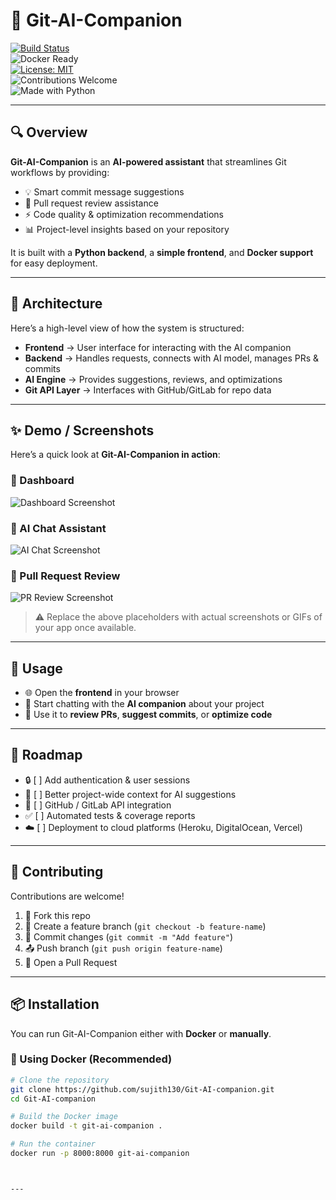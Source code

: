 # 🚀 Git-AI-Companion

[![Build Status](https://img.shields.io/github/actions/workflow/status/sujith130/Git-AI-companion/ci.yml?branch=main)](https://github.com/sujith130/Git-AI-companion/actions)  
![Docker Ready](https://img.shields.io/badge/Docker-Ready-blue?logo=docker)  
[![License: MIT](https://img.shields.io/github/license/sujith130/Git-AI-companion)](LICENSE)  
![Contributions Welcome](https://img.shields.io/badge/Contributions-Welcome-brightgreen)  
![Made with Python](https://img.shields.io/badge/Made%20with-Python-blue?logo=python)  

---

## 🔍 Overview

**Git-AI-Companion** is an **AI-powered assistant** that streamlines Git workflows by providing:

- 💡 Smart commit message suggestions  
- 🔎 Pull request review assistance  
- ⚡ Code quality & optimization recommendations  
- 📊 Project-level insights based on your repository  

It is built with a **Python backend**, a **simple frontend**, and **Docker support** for easy deployment.

---

## 🧱 Architecture

Here’s a high-level view of how the system is structured:


- **Frontend** → User interface for interacting with the AI companion  
- **Backend** → Handles requests, connects with AI model, manages PRs & commits  
- **AI Engine** → Provides suggestions, reviews, and optimizations  
- **Git API Layer** → Interfaces with GitHub/GitLab for repo data   

---

## ✨ Demo / Screenshots

Here’s a quick look at **Git-AI-Companion in action**:

### 🔹 Dashboard
![Dashboard Screenshot](https://via.placeholder.com/900x500.png?text=Dashboard+View)

### 🔹 AI Chat Assistant
![AI Chat Screenshot](https://via.placeholder.com/900x500.png?text=AI+Chat+View)

### 🔹 Pull Request Review
![PR Review Screenshot](https://via.placeholder.com/900x500.png?text=Pull+Request+Review)

> ⚠️ Replace the above placeholders with actual screenshots or GIFs of your app once available.

---

## 🚀 Usage

- 🌐 Open the **frontend** in your browser  
- 💬 Start chatting with the **AI companion** about your project  
- 📝 Use it to **review PRs**, **suggest commits**, or **optimize code**  

---

## 📌 Roadmap

- 🔒 [ ] Add authentication & user sessions  
- 🤖 [ ] Better project-wide context for AI suggestions  
- 🔗 [ ] GitHub / GitLab API integration  
- ✅ [ ] Automated tests & coverage reports  
- ☁️ [ ] Deployment to cloud platforms (Heroku, DigitalOcean, Vercel)  

---

## 🤝 Contributing

Contributions are welcome!  

1. 🍴 Fork this repo  
2. 🌱 Create a feature branch (`git checkout -b feature-name`)  
3. 💾 Commit changes (`git commit -m "Add feature"`)  
4. 📤 Push branch (`git push origin feature-name`)  
5. 🔀 Open a Pull Request  

---

## 📦 Installation

You can run Git-AI-Companion either with **Docker** or **manually**.

### 🔹 Using Docker (Recommended)
```bash
# Clone the repository
git clone https://github.com/sujith130/Git-AI-companion.git
cd Git-AI-companion

# Build the Docker image
docker build -t git-ai-companion .

# Run the container
docker run -p 8000:8000 git-ai-companion



---




